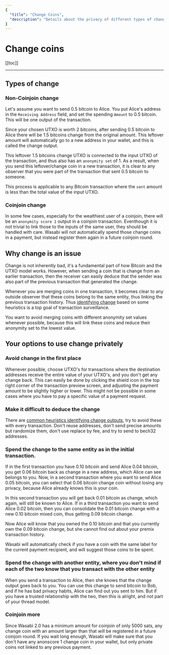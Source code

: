 ```yaml
---
{
  "title": "Change Coins",
  "description": "Details about the privacy of different types of change and strategies for using them. This is the Wasabi documentation, an archive of knowledge about the open-source, non-custodial and privacy-focused Bitcoin wallet for desktop."
}
---
```


# Change coins

[[toc]]

---

## Types of change

### Non-Coinjoin change

Let's assume you want to send 0.5 bitcoin to Alice.
You put Alice's address in the `Receiving Address` field, and set the spending `Amount` to 0.5 bitcoin.
This will be one output of the transaction.

Since your chosen UTXO is worth 2 bitcoins, after sending 0.5 bitcoin to Alice there will be 1.5 bitcoins change from the original amount.
This leftover amount will automatically go to a new address in your wallet, and this is called the change output.

This leftover 1.5 bitcoins change UTXO is connected to the input UTXO of the transaction, and thus also has an `anonymity set` of 1.
As a result, when you send this leftover/change coin in a new transaction, it is clear to any observer that you were part of the transaction that sent 0.5 bitcoin to someone.

This process is applicable to any Bitcoin transaction where the `sent` amount is less than the total value of the input UTXO.

### Coinjoin change

In some few cases, especially for the wealthiest user of a coinjoin, there will be an `anonymity score 1` output in a coinjoin transaction.
Eventhough it is not trivial to link those to the inputs of the same user, they should be handled with care.
Wasabi will not automatically spend those change coins in a payment, but instead register them again in a future coinjoin round.

## Why change is an issue

Change is not inherently bad, it's a fundamental part of how Bitcoin and the UTXO model works.
However, when sending a coin that is change from an earlier transaction, then the receiver can easily deduce that the sender was also part of the previous transaction that generated the change.

Whenever you are merging coins in one transaction, it becomes clear to any outside observer that these coins belong to the same entity, thus linking the previous transaction history.
Thus [identifying change](/why-wasabi/Coins.md#heuristics-identifying-change) based on some heuristics is a top goal of transaction surveillance.

You want to avoid merging coins with different anonymity set values whenever possible, because this will link these coins and reduce their anonymity set to the lowest value.

## Your options to use change privately

### Avoid change in the first place

Whenever possible, choose UTXO's for transactions where the destination addresses receive the entire value of your UTXO's, and you don't get any change back.
This can easily be done by clicking the shield icon in the top right corner of the transaction preview screen, and adjusting the payment amount to be slightly higher or lower.
This might not be possible in some cases where you have to pay a specific value of a payment request.

### Make it difficult to deduce the change

There are [common heuristics identifying change outputs](/why-wasabi/Coins.md#heuristics-identifying-change), try to avoid these with every transaction.
Don't reuse addresses, don't send precise amounts but randomize them, don't use replace by fee, and try to send to bech32 addresses.

### Spend the change to the same entity as in the initial transaction.

If in the first transaction you have 0.10 bitcoin and send Alice 0.04 bitcoin, you get 0.06 bitcoin back as change in a new address, which Alice can see belongs to you.
Now, in a second transaction where you want to send Alice 0.05 bitcoin, you can select that 0.06 bitcoin change coin without losing any privacy, because Alice already knows this is your coin.

In this second transaction you will get back 0.01 bitcoin as change, which again, will still be known to Alice.
If in a third transaction you want to send Alice 0.02 bitcoin, then you can consolidate the 0.01 bitcoin change with a new 0.10 bitcoin mixed coin, thus getting 0.09 bitcoin change.

Now Alice will know that you owned the 0.10 bitcoin and that you currently own the 0.09 bitcoin change, but she cannot find out about your premix transaction history.

Wasabi will automatically check if you have a coin with the same label for the current payment recipient, and will suggest those coins to be spent.

### Spend the change with another entity, where you don't mind if each of the two know that you transact with the other entity

When you send a transaction to Alice, then she knows that the change output goes back to you.
You can use this change to send bitcoin to Bob, and if he has bad privacy habits, Alice can find out you sent to him.
But if you have a trusted relationship with the two, then this is alright, and not part of your thread model.

### Coinjoin more

Since Wasabi 2.0 has a minimum amount for coinjoin of only 5000 sats, any change coin with an amount larger than that will be registered in a future coinjoin round.
If you wait long enough, Wasabi will make sure that you don't have any anonscore 1 change coin in your wallet, but only private coins not linked to any previous payment.
